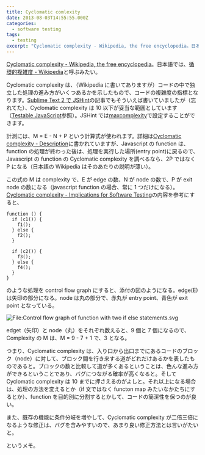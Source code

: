 ```yaml
---
title: Cyclomatic comlexity
date: 2013-08-03T14:55:55.000Z
categories:
  - software testing
tags:
  - testing
excerpt: "Cyclomatic complexity - Wikipedia, the free encyclopedia。日本語では、循環的複雑度 - Wikipediaと呼ぶみたい。"
---
```


[Cyclomatic complexity - Wikipedia, the free encyclopedia](http://en.wikipedia.org/wiki/Cyclomatic_complexity)。日本語では、[循環的複雑度 \- Wikipedia](http://ja.wikipedia.org/wiki/%E5%BE%AA%E7%92%B0%E7%9A%84%E8%A4%87%E9%9B%91%E5%BA%A6)と呼ぶみたい。

Cyclomatic complexity は、（Wikipedia に書いてありますが）コードの中で独立した処理の進み方がいくつあるかを示したもので、コードの複雑度の指標となります。[Sublime Text 2 で JSHint](/blog//2013/04/sublime_text_2_jshint/)の記事でもそういえば書いていましたが（忘れてた）、Cyclomatic complexity は 10 以下が妥当な範囲としています（[Testable JavaScript](http://www.amazon.co.jp/gp/product/B00B1WLE92/ref=as_li_ss_tl?ie=UTF8&camp=247&creative=7399&creativeASIN=B00B1WLE92&linkCode=as2&tag=yutakayamaguc-22)参照）。JSHint では[maxcomplexity](http://www.jshint.com/docs/options/#maxcomplexity)で設定することができます。

計測には、M = E - N + P という計算式が使われます。詳細は[Cyclomatic complexity - Description](http://en.wikipedia.org/wiki/Cyclomatic_complexity#Description)に書かれていますが、Javascript の function は、function の処理が終わった後は、処理を実行した場所(entry point)に戻るので、Javascript の function の Cyclomatic complexity を調べるなら、2P ではなく P になる（日本語の Wikipedia はそのあたりの説明が薄い）。

この式の M は complexity で、E が edge の数、N が node の数で、P が exit node の数になる（javascript function の場合、常に 1 つだけになる）。[Cyclomatic complexity - Implications for Software Testing](http://en.wikipedia.org/wiki/Cyclomatic_complexity#Implications_for_Software_Testing)の内容を参考にすると、

```
function () {
  if (c1()) {
    f1();
  } else {
    f2();
  }

  if (c2()) {
    f3();
  } else {
    f4();
  }
}

```

のような処理を control flow graph にすると、添付の図のようになる。edge(E)は矢印の部分になる。node は丸の部分で、赤丸が entry point、青色が exit point となっている。

![File:Control flow graph of function with two if else statements.svg](//upload.wikimedia.org/wikipedia/commons/thumb/7/7f/Control_flow_graph_of_function_with_two_if_else_statements.svg/400px-Control_flow_graph_of_function_with_two_if_else_statements.svg.png)

edget（矢印）と node（丸）をそれぞれ数えると、9 個と 7 個になるので、Complexity の M は、M = 9 - 7 + 1 で、3 となる。

つまり、Cyclomatic complexity は、入り口から出口までにあるコードのブロック（node）に対して、ブロック間を行き来する道がどれだけあるかを表したものであると。ブロックの数と比較して道が多くあるということは、色んな進み方ができるということであり、バグにつながる確率が高くなると。そして Cyclomatic complexity は 10 までに押さえるのがよしと。それ以上になる場合は、処理の方法を変えるとか（if 文ではなく functon map みたいなかたちにするとか）、function を目的別に分割するとかして、コードの簡潔性を保つのが良い。

また、既存の機能に条件分岐を増やして、Cyclomatic complexity が二倍三倍になるような修正は、バグを含みやすいので、あまり良い修正方法とは言いがたいと。

というメモ。
